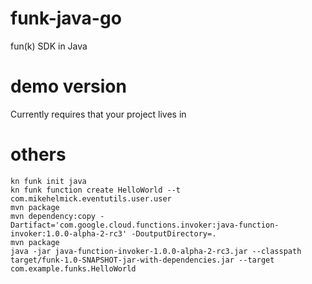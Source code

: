 # funk-java-go
fun(k) SDK in Java

# demo version

Currently requires that your project lives in

# others

```
kn funk init java
kn funk function create HelloWorld --t com.mikehelmick.eventutils.user.user
mvn package
mvn dependency:copy -Dartifact='com.google.cloud.functions.invoker:java-function-invoker:1.0.0-alpha-2-rc3' -DoutputDirectory=.
mvn package
java -jar java-function-invoker-1.0.0-alpha-2-rc3.jar --classpath target/funk-1.0-SNAPSHOT-jar-with-dependencies.jar --target com.example.funks.HelloWorld   
```

